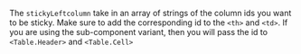 The `stickyLeftcolumn` take in an array of strings of the column ids you want to be sticky. Make sure to add the corresponding id to the `<th>` and `<td>`.
If you are using the sub-component variant, then you will pass the id to `<Table.Header>` and `<Table.Cell>`